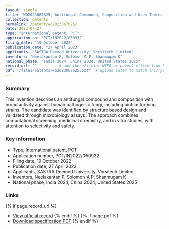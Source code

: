 ```yaml
---
layout: single
title: "WO2023067625, Antifungal Compound, Composition and Uses Thereof"
collection: patents
permalink: /patent/wo2023067625/
date: 2023-04-27
type: "International patent, PCT"
application_no: "PCT/IN2022/050932"
filing_date: "19 October 2022"
publication_date: "27 April 2023"
applicants: "SASTRA Deemed University, Versitech Limited"
inventors: "Neelakantan P, Solomon A P, Shanmugam K"
national_phase: "India 2024, China 2024, United States 2025"
record_url: ""          # add the official WIPO or patent office link here
pdf: "/files/patents/wo2023067625.pdf"  # upload later to match this path
---
```


### Summary
This invention describes an antifungal compound and composition with broad activity against human pathogenic fungi, including biofilm forming strains. The candidate was identified by structure based design and validated through microbiology assays. The approach combines computational screening, medicinal chemistry, and in vitro studies, with attention to selectivity and safety.

### Key information
- Type, International patent, PCT  
- Application number, PCT/IN2022/050932  
- Filing date, 19 October 2022  
- Publication date, 27 April 2023  
- Applicants, SASTRA Deemed University, Versitech Limited  
- Inventors, Neelakantan P, Solomon A P, Shanmugam K  
- National phase, India 2024, China 2024, United States 2025

### Links
{% if page.record_url %}
- <a href="{{ page.record_url }}" target="_blank">View official record</a>
{% endif %}
{% if page.pdf %}
- <a href="{{ page.pdf | relative_url }}" target="_blank">Download specification PDF</a>
{% endif %}
